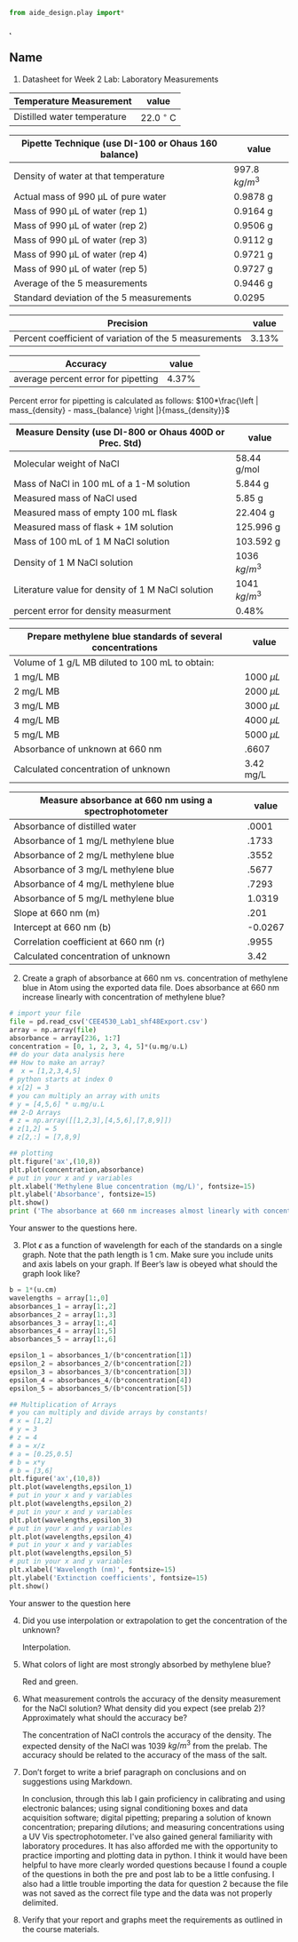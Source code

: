 ```python
from aide_design.play import*
```
˛
## Name
1. Datasheet for Week 2 Lab: Laboratory Measurements

| Temperature Measurement     | value |
| --------------------------- | ----- |
| Distilled water temperature |   22.0 $^{\circ}$ C   |

| Pipette Technique (use DI-100 or Ohaus 160 balance) | value |
| --------------------------------------------------- | ----- |
| Density of water at that temperature                | 997.8 $kg/m^3$  |
| Actual mass of 990 µL of pure water                 |   0.9878 g  |
| Mass of 990 µL of water (rep 1)                     |   0.9164 g  |
| Mass of 990 µL of water (rep 2)                     |   0.9506 g  |
| Mass of 990 µL of water (rep 3)                     |   0.9112 g  |
| Mass of 990 µL of water (rep 4)                     |   0.9721 g  |
| Mass of 990 µL of water (rep 5)                     |   0.9727 g  |
| Average of the 5 measurements                       |   0.9446 g  |
| Standard deviation of the 5 measurements            |   0.0295    |

| Precision                                              | value |
| ------------------------------------------------------ | ----- |
| Percent coefficient of variation of the 5 measurements |   3.13%    |

| Accuracy                            | value |
| ----------------------------------- | ----- |
| average percent error for pipetting |   4.37%    |

Percent error for pipetting is calculated as follows:
$100*\frac{\left | mass_{density} - mass_{balance} \right |}{mass_{density}}$

| Measure Density (use DI-800 or Ohaus 400D or Prec. Std) | value |
| ------------------------------------------------------- | ----- |
| Molecular weight of NaCl                                |   58.44 g/mol    |
| Mass of NaCl in 100 mL of a 1-M solution                |   5.844 g    |
| Measured mass of NaCl used                              |   5.85 g    |
| Measured mass of empty 100 mL flask                     |   22.404 g    |
| Measured mass of flask + 1M solution                    |   125.996 g    |
| Mass of 100 mL of 1 M NaCl solution                     |   103.592 g    |
| Density of 1 M NaCl solution                            |   1036 $kg/m^3$    |
| Literature value for density of 1 M NaCl solution       |   1041 $kg/m^3$    |
| percent error for density measurment                    |   0.48%    |

| Prepare methylene blue standards of several concentrations | value |
| ---------------------------------------------------------- | ----- |
| Volume of 1 g/L MB diluted to 100 mL to obtain:            |       |
| 1 mg/L MB                                                  |   1000 $\mu L$    |
| 2 mg/L MB                                                  |   2000 $\mu L$    |
| 3 mg/L MB                                                  |   3000 $\mu L$    |
| 4 mg/L MB                                                  |   4000 $\mu L$    |
| 5 mg/L MB                                                  |   5000 $\mu L$    |
| Absorbance of unknown at 660 nm                            |   .6607    |
| Calculated concentration of unknown                        |   3.42 mg/L    |

| Measure absorbance at 660 nm using a spectrophotometer | value |
| ------------------------------------------------------ | ----- |
| Absorbance of distilled water                          |   .0001    |
| Absorbance of 1 mg/L methylene blue                    |   .1733    |
| Absorbance of 2 mg/L methylene blue                    |   .3552    |
| Absorbance of 3 mg/L methylene blue                    |   .5677    |
| Absorbance of 4 mg/L methylene blue                    |   .7293    |
| Absorbance of 5 mg/L methylene blue                    |   1.0319    |
| Slope at 660 nm (m)                                    |   .201    |
| Intercept at 660 nm (b)                                |   -0.0267    |
| Correlation coefficient at 660 nm (r)                  |   .9955    |
| Calculated concentration of unknown                    |   3.42    |                                       


2. Create a graph of absorbance at 660 nm vs. concentration of methylene blue in Atom using the exported data file. Does absorbance at 660 nm increase linearly with concentration of methylene blue?

```python
# import your file
file = pd.read_csv('CEE4530_Lab1_shf48Export.csv')
array = np.array(file)
absorbance = array[236, 1:7]
concentration = [0, 1, 2, 3, 4, 5]*(u.mg/u.L)
## do your data analysis here
## How to make an array?
#  x = [1,2,3,4,5]
# python starts at index 0
# x[2] = 3
# you can multiply an array with units
# y = [4,5,6] * u.mg/u.L
## 2-D Arrays
# z = np.array([[1,2,3],[4,5,6],[7,8,9]])
# z[1,2] = 5
# z[2,:] = [7,8,9]

## plotting
plt.figure('ax',(10,8))
plt.plot(concentration,absorbance)
# put in your x and y variables
plt.xlabel('Methylene Blue concentration (mg/L)', fontsize=15)
plt.ylabel('Absorbance', fontsize=15)
plt.show()
print ('The absorbance at 660 nm increases almost linearly with concentration.')
```
Your answer to the questions here.

3. Plot $\epsilon$ as a function of wavelength for each of the standards on a single graph. Note that the path length is 1 cm. Make sure you include units and axis labels on your graph. If Beer’s law is obeyed what should the graph look like?
```python
b = 1*(u.cm)
wavelengths = array[1:,0]
absorbances_1 = array[1:,2]
absorbances_2 = array[1:,3]
absorbances_3 = array[1:,4]
absorbances_4 = array[1:,5]
absorbances_5 = array[1:,6]

epsilon_1 = absorbances_1/(b*concentration[1])
epsilon_2 = absorbances_2/(b*concentration[2])
epsilon_3 = absorbances_3/(b*concentration[3])
epsilon_4 = absorbances_4/(b*concentration[4])
epsilon_5 = absorbances_5/(b*concentration[5])

## Multiplication of Arrays
# you can multiply and divide arrays by constants!
# x = [1,2]
# y = 3
# z = 4
# a = x/z
# a = [0.25,0.5]
# b = x*y
# b = [3,6]
plt.figure('ax',(10,8))
plt.plot(wavelengths,epsilon_1)
# put in your x and y variables
plt.plot(wavelengths,epsilon_2)
# put in your x and y variables
plt.plot(wavelengths,epsilon_3)
# put in your x and y variables
plt.plot(wavelengths,epsilon_4)
# put in your x and y variables
plt.plot(wavelengths,epsilon_5)
# put in your x and y variables
plt.xlabel('Wavelength (nm)', fontsize=15)
plt.ylabel('Extinction coefficients', fontsize=15)
plt.show()
```

Your answer to the question here

4. Did you use interpolation or extrapolation to get the concentration of the unknown?

    Interpolation.

5. What colors of light are most strongly absorbed by methylene blue?

    Red and green.

6. What measurement controls the accuracy of the density measurement for the NaCl solution? What density did you expect (see prelab 2)? Approximately what should the accuracy be?

    The concentration of NaCl controls the accuracy of the density. The expected density of the NaCl was 1039 $kg/m^3$ from the prelab. The accuracy should be related to the accuracy of the mass of the salt.

7. Don’t forget to write a brief paragraph on conclusions and on suggestions using Markdown.

    In conclusion, through this lab I gain proficiency in calibrating and using electronic balances; using signal conditioning boxes and data acquisition software; digital pipetting; preparing a solution of known concentration; preparing dilutions; and measuring concentrations using a UV Vis spectrophotometer. I've also gained general familiarity with laboratory procedures. It has also afforded me with the opportunity to practice importing and plotting data in python. I think it would have been helpful to have more clearly worded questions because I found a couple of the questions in both the pre and post lab to be a little confusing. I also had a little trouble importing the data for question 2 because the file was not saved as the correct file type and the data was not properly delimited.


8. Verify that your report and graphs meet the requirements as outlined in the course materials.

